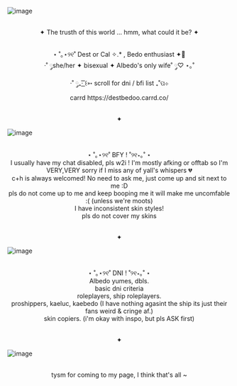 ![image](https://github.com/user-attachments/assets/5455a2be-8026-452a-a4f1-3a43d6b079a9)
<p align="center">
<br> ✦ The trusth of this world ... hmm, what could it be? ✦
<p align="center">
<br> ⋆ ˚｡⋆୨୧˚ Dest or Cal ✧.* , Bedo enthusiast ✦🌻
<br> ·˚ ༘she/her ✦ bisexual ✦ Albedo's only wife˚ ༘♡ ⋆｡˚
<br> ·˚ ༘₊· ͟͟͞͞꒰➳ scroll for dni / bfi list ₊˚ପ⊹
<br> carrd https://destbedoo.carrd.co/
</p>

<p align="center">
<br> ✦

![image](https://github.com/user-attachments/assets/8eb4a3c7-6d52-446e-9700-86c9c6ce4fba)
<p align="center">
<br> ⋆ ˚｡⋆୨୧˚ BFY ! ˚୨୧⋆｡˚ ⋆
<br> I usually have my chat  disabled, pls w2i ! I'm mostly afking or offtab so I'm VERY,VERY sorry if I miss any of yall's whispers 💔
<br> c+h is always welcomed! No need to ask me, just come up and sit next to me :D
<br> pls do not come up to me and keep booping me it will make me uncomfable :( (unless we're moots)
<br> I have inconsistent skin styles!
<br> pls do not cover my skins

<p align="center">
<br> ✦

![image](https://github.com/user-attachments/assets/a2d27b1a-01c6-4dd9-95c5-dc7c76ef996e)
<p align="center">
<br> ⋆ ˚｡⋆୨୧˚ DNI ! ˚୨୧⋆｡˚ ⋆
<br> Albedo yumes, dbls.
<br> basic dni criteria 
<br> roleplayers, ship roleplayers.
<br> proshippers, kaeluc, kaebedo (I have nothing agasint the ship its just their fans weird & cringe af.)
<br> skin copiers. (i'm okay with inspo, but pls ASK first)

<p align="center">
<br> ✦

![image](https://github.com/user-attachments/assets/6ee2b45b-f7db-4c0a-8a86-245fc83fcb6f)
<p align="center">
<br> tysm for coming to my page, I think that's all ~
<!--
**Destbedo/destbedo** is a ✨ _special_ ✨ repository because its `README.md` (this file) appears on your GitHub profile.

Here are some ideas to get you started:

- 🔭 I’m currently working on ...
- 🌱 I’m currently learning ...
- 👯 I’m looking to collaborate on ...
- 🤔 I’m looking for help with ...
- 💬 Ask me about ...
- 📫 How to reach me: ...
- 😄 Pronouns: ...
- ⚡ Fun fact: ...
-->
